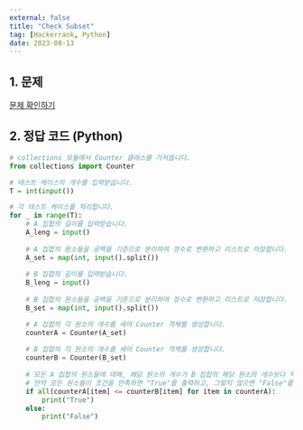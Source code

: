 ```yaml
---
external: false
title: "Check Subset"
tag: [Hackerrank, Python]
date: 2023-08-13
---
```


## 1. 문제

[문제 확인하기](https://www.hackerrank.com/challenges/py-check-subset/problem?isFullScreen=true&h_r=next-challenge&h_v=zen&h_r=next-challenge&h_v=zen)

## 2. 정답 코드 (Python)

```python
# collections 모듈에서 Counter 클래스를 가져옵니다.
from collections import Counter

# 테스트 케이스의 개수를 입력받습니다.
T = int(input())

# 각 테스트 케이스를 처리합니다.
for _ in range(T):
    # A 집합의 길이를 입력받습니다.
    A_leng = input()
    
    # A 집합의 원소들을 공백을 기준으로 분리하여 정수로 변환하고 리스트로 저장합니다.
    A_set = map(int, input().split())
    
    # B 집합의 길이를 입력받습니다.
    B_leng = input()
    
    # B 집합의 원소들을 공백을 기준으로 분리하여 정수로 변환하고 리스트로 저장합니다.
    B_set = map(int, input().split())

    # A 집합의 각 원소의 개수를 세어 Counter 객체를 생성합니다.
    counterA = Counter(A_set)
    
    # B 집합의 각 원소의 개수를 세어 Counter 객체를 생성합니다.
    counterB = Counter(B_set)
    
    # 모든 A 집합의 원소들에 대해, 해당 원소의 개수가 B 집합의 해당 원소의 개수보다 작거나 같은지 검사합니다.
    # 만약 모든 원소들이 조건을 만족하면 "True"를 출력하고, 그렇지 않으면 "False"를 출력합니다.
    if all(counterA[item] <= counterB[item] for item in counterA):
        print("True")
    else:
        print("False")
```
